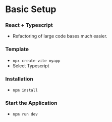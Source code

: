 # Basic Setup

### React + Typescript

- Refactoring of large code bases much easier.

### Template

- `npx create-vite myapp`
- Select Typescript

### Installation

- `npm install`

### Start the Application

- `npm run dev`
